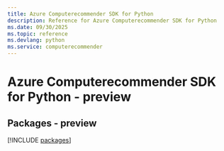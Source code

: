 ```yaml
---
title: Azure Computerecommender SDK for Python
description: Reference for Azure Computerecommender SDK for Python
ms.date: 09/30/2025
ms.topic: reference
ms.devlang: python
ms.service: computerecommender
---
```

# Azure Computerecommender SDK for Python - preview
## Packages - preview
[!INCLUDE [packages](computerecommender-index.md)]